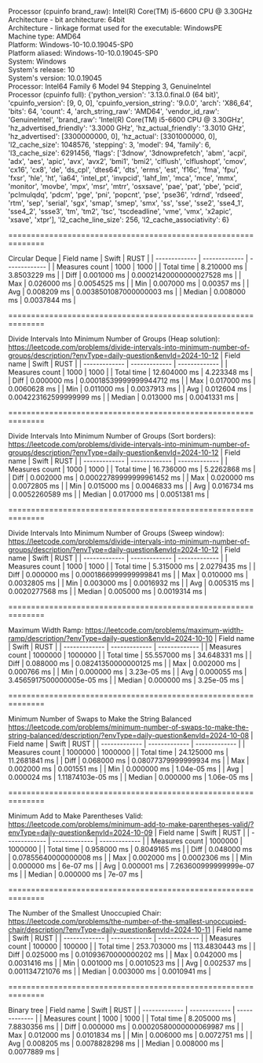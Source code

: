 Processor (cpuinfo brand_raw): Intel(R) Core(TM) i5-6600 CPU @ 3.30GHz\
Architecture - bit architecture: 64bit\
Architecture - linkage format used for the executable: WindowsPE\
Machine type: AMD64\
Platform: Windows-10-10.0.19045-SP0\
Platform aliased: Windows-10-10.0.19045-SP0\
System: Windows\
System's release: 10\
System's version: 10.0.19045\
Processor: Intel64 Family 6 Model 94 Stepping 3, GenuineIntel\
Processor (cpuinfo full): {'python_version': '3.13.0.final.0 (64 bit)', 'cpuinfo_version': [9, 0, 0], 'cpuinfo_version_string': '9.0.0', 'arch': 'X86_64', 'bits': 64, 'count': 4, 'arch_string_raw': 'AMD64', 'vendor_id_raw': 'GenuineIntel', 'brand_raw': 'Intel(R) Core(TM) i5-6600 CPU @ 3.30GHz', 'hz_advertised_friendly': '3.3000 GHz', 'hz_actual_friendly': '3.3010 GHz', 'hz_advertised': [3300000000, 0], 'hz_actual': [3301000000, 0], 'l2_cache_size': 1048576, 'stepping': 3, 'model': 94, 'family': 6, 'l3_cache_size': 6291456, 'flags': ['3dnow', '3dnowprefetch', 'abm', 'acpi', 'adx', 'aes', 'apic', 'avx', 'avx2', 'bmi1', 'bmi2', 'clflush', 'clflushopt', 'cmov', 'cx16', 'cx8', 'de', 'ds_cpl', 'dtes64', 'dts', 'erms', 'est', 'f16c', 'fma', 'fpu', 'fxsr', 'hle', 'ht', 'ia64', 'intel_pt', 'invpcid', 'lahf_lm', 'mca', 'mce', 'mmx', 'monitor', 'movbe', 'mpx', 'msr', 'mtrr', 'osxsave', 'pae', 'pat', 'pbe', 'pcid', 'pclmulqdq', 'pdcm', 'pge', 'pni', 'popcnt', 'pse', 'pse36', 'rdrnd', 'rdseed', 'rtm', 'sep', 'serial', 'sgx', 'smap', 'smep', 'smx', 'ss', 'sse', 'sse2', 'sse4_1', 'sse4_2', 'ssse3', 'tm', 'tm2', 'tsc', 'tscdeadline', 'vme', 'vmx', 'x2apic', 'xsave', 'xtpr'], 'l2_cache_line_size': 256, 'l2_cache_associativity': 6}

==============================================================

Circular Deque
| Field name  | Swift          | RUST         |
| ------------- | ------------- | ------------- |
| Measures count      | 1000 | 1000 |
| Total time      | 8.210000 ms  | 3.8503229 ms  |
| Diff | 0.001000 ms  | 0.00021420000000027528 ms  |
| Max | 0.026000 ms  | 0.0054525 ms  |
| Min | 0.007000 ms  | 0.00357 ms  |
| Avg | 0.008209 ms  | 0.0038501087000000003 ms  |
| Median | 0.008000 ms  | 0.0037844 ms  |
    
==============================================================

Divide Intervals Into Minimum Number of Groups (Heap solution): https://leetcode.com/problems/divide-intervals-into-minimum-number-of-groups/description/?envType=daily-question&envId=2024-10-12
| Field name  | Swift          | RUST         |
| ------------- | ------------- | ------------- |
| Measures count      | 1000 | 1000 |
| Total time      | 12.604000 ms  | 4.223348 ms  |
| Diff | 0.000000 ms  | 0.00018539999999944712 ms  |
| Max | 0.017000 ms  | 0.0060628 ms  |
| Min | 0.011000 ms  | 0.0037913 ms  |
| Avg | 0.012604 ms  | 0.004223162599999999 ms  |
| Median | 0.013000 ms  | 0.0041331 ms  |
    
==============================================================

Divide Intervals Into Minimum Number of Groups (Sort borders): https://leetcode.com/problems/divide-intervals-into-minimum-number-of-groups/description/?envType=daily-question&envId=2024-10-12
| Field name  | Swift          | RUST         |
| ------------- | ------------- | ------------- |
| Measures count      | 1000 | 1000 |
| Total time      | 16.736000 ms  | 5.2262868 ms  |
| Diff | 0.002000 ms  | 0.00022789999999961452 ms  |
| Max | 0.020000 ms  | 0.0072805 ms  |
| Min | 0.015000 ms  | 0.0046833 ms  |
| Avg | 0.016734 ms  | 0.0052260589 ms  |
| Median | 0.017000 ms  | 0.0051381 ms  |
    
==============================================================

Divide Intervals Into Minimum Number of Groups (Sweep window): https://leetcode.com/problems/divide-intervals-into-minimum-number-of-groups/description/?envType=daily-question&envId=2024-10-12
| Field name  | Swift          | RUST         |
| ------------- | ------------- | ------------- |
| Measures count      | 1000 | 1000 |
| Total time      | 5.315000 ms  | 2.0279435 ms  |
| Diff | 0.000000 ms  | 0.0001866999999999841 ms  |
| Max | 0.010000 ms  | 0.0032805 ms  |
| Min | 0.003000 ms  | 0.0016932 ms  |
| Avg | 0.005315 ms  | 0.0020277568 ms  |
| Median | 0.005000 ms  | 0.0019314 ms  |
    
==============================================================

Maximum Width Ramp: https://leetcode.com/problems/maximum-width-ramp/description/?envType=daily-question&envId=2024-10-10
| Field name  | Swift          | RUST         |
| ------------- | ------------- | ------------- |
| Measures count      | 1000000 | 1000000 |
| Total time      | 55.557000 ms  | 34.648331 ms  |
| Diff | 0.088000 ms  | 0.08241350000000125 ms  |
| Max | 0.002000 ms  | 0.000766 ms  |
| Min | 0.000000 ms  | 3.23e-05 ms  |
| Avg | 0.000055 ms  | 3.4565917500000005e-05 ms  |
| Median | 0.000000 ms  | 3.25e-05 ms  |
    
==============================================================

Minimum Number of Swaps to Make the String Balanced https://leetcode.com/problems/minimum-number-of-swaps-to-make-the-string-balanced/description/?envType=daily-question&envId=2024-10-08
| Field name  | Swift          | RUST         |
| ------------- | ------------- | ------------- |
| Measures count      | 1000000 | 1000000 |
| Total time      | 24.125000 ms  | 11.2681841 ms  |
| Diff | 0.068000 ms  | 0.08077379999999934 ms  |
| Max | 0.002000 ms  | 0.001551 ms  |
| Min | 0.000000 ms  | 1.04e-05 ms  |
| Avg | 0.000024 ms  | 1.11874103e-05 ms  |
| Median | 0.000000 ms  | 1.06e-05 ms  |
    
==============================================================

Minimum Add to Make Parentheses Valid: https://leetcode.com/problems/minimum-add-to-make-parentheses-valid/?envType=daily-question&envId=2024-10-09
| Field name  | Swift          | RUST         |
| ------------- | ------------- | ------------- |
| Measures count      | 1000000 | 1000000 |
| Total time      | 0.958000 ms  | 0.8049165 ms  |
| Diff | 0.048000 ms  | 0.07855640000000008 ms  |
| Max | 0.002000 ms  | 0.0002306 ms  |
| Min | 0.000000 ms  | 6e-07 ms  |
| Avg | 0.000001 ms  | 7.263600999999999e-07 ms  |
| Median | 0.000000 ms  | 7e-07 ms  |
    
==============================================================

The Number of the Smallest Unoccupied Chair: https://leetcode.com/problems/the-number-of-the-smallest-unoccupied-chair/description/?envType=daily-question&envId=2024-10-11
| Field name  | Swift          | RUST         |
| ------------- | ------------- | ------------- |
| Measures count      | 100000 | 100000 |
| Total time      | 253.703000 ms  | 113.4830443 ms  |
| Diff | 0.025000 ms  | 0.01093670000000202 ms  |
| Max | 0.042000 ms  | 0.0031416 ms  |
| Min | 0.001000 ms  | 0.0010523 ms  |
| Avg | 0.002537 ms  | 0.001134721076 ms  |
| Median | 0.003000 ms  | 0.0010941 ms  |
    
==============================================================

Binary tree
| Field name  | Swift          | RUST         |
| ------------- | ------------- | ------------- |
| Measures count      | 1000 | 1000 |
| Total time      | 8.205000 ms  | 7.8830356 ms  |
| Diff | 0.000000 ms  | 0.00020580000000069987 ms  |
| Max | 0.012000 ms  | 0.0101834 ms  |
| Min | 0.006000 ms  | 0.0072751 ms  |
| Avg | 0.008205 ms  | 0.0078828298 ms  |
| Median | 0.008000 ms  | 0.0077889 ms  |
    
